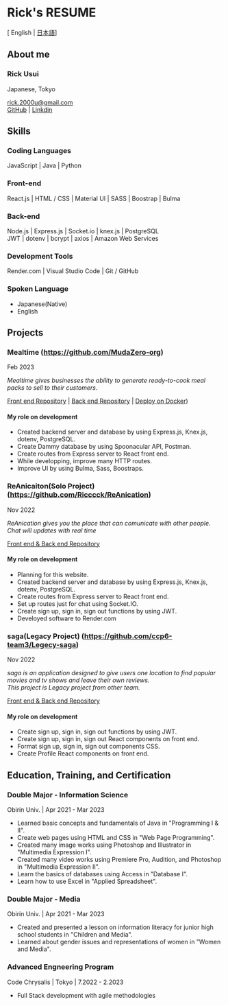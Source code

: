 <link rel="stylesheet" href="style.css" />

# Rick's RESUME
[ English | [日本語](https://github.com/Ricccck/Ricccck/blob/main/README.ja.md)]


## About me
### Rick Usui
Japanese, Tokyo

rick.2000u@gmail.com <br>
[GitHub](https://github.com/Ricccck) | [Linkdin](https://www.linkedin.com/in/ricccck-usui/)


## Skills
### Coding Languages
JavaScript | Java | Python

### Front-end
React.js | HTML / CSS | Material UI | SASS | Boostrap | Bulma

### Back-end
Node.js | Express.js | Socket.io | knex.js | PostgreSQL <br> JWT | dotenv | bcrypt | axios | Amazon Web Services

### Development Tools
Render.com | Visual Studio Code | Git / GitHub

### Spoken Language
- Japanese(Native)
- English


## Projects
### **Mealtime** (https://github.com/MudaZero-org)
<div class="date">Feb 2023</div>

*Mealtime gives businesses the ability to generate ready-to-cook meal packs to sell to their customers.*

[Front end Repository](https://github.com/MudaZero-org/Mealtime-FE) | 
[Back end Repository](https://github.com/MudaZero-org/Mealtime-BE) | 
[Deploy on Docker](https://www.mealtime-web.com))

#### My role on development
- Created backend server and database by using Express.js, Knex.js, dotenv, PostgreSQL.
- Create Dammy database by using Spoonacular API, Postman.
- Create routes from Express server to React front end.
- While developping, improve many  HTTP routes.
- Improve UI by using Bulma, Sass, Boostraps.

### **ReAnicaiton**(Solo Project) (https://github.com/Ricccck/ReAnication)
<div class="date">Nov 2022</div>

*ReAnication gives you the place that can comunicate with other people. Chat will updates with real time*

[Front end & Back end Repository](https://github.com/Ricccck/ReAnication)

#### My role on development
- Planning for this website.
- Created backend server and database by using Express.js, Knex.js, dotenv, PostgreSQL.
- Create routes from Express server to React front end.
- Set up routes just for chat using Socket.IO.
- Create sign up, sign in, sign out functions by using JWT. 
- Develoyed software to Render.com

### **saga**(Legacy Project) (https://github.com/ccp6-team3/Legecy-saga)
<div class="date">Nov 2022</div>

*saga is an application designed to give users one location to find popular movies and tv shows and leave their own reviews.*<br>
*This project is Legacy project from other team.*

[Front end & Back end Repository](https://github.com/ccp6-team3/Legecy-saga)

#### My role on development
- Create sign up, sign in, sign out functions by using JWT.
- Create sign up, sign in, sign out React components on front end.
- Format sign up, sign in, sign out components CSS.
- Create Profile React components on front end.


## Education, Training, and Certification
### Double Major - **Information Science**
Obirin Univ. | Apr 2021 - Mar 2023
- Learned basic concepts and fundamentals of Java in "Programming I & II".
- Create web pages using HTML and CSS in "Web Page Programming".
- Created many image works using Photoshop and Illustrator in "Multimedia Expression I".
- Created many video works using Premiere Pro, Audition, and Photoshop in "Multimedia Expression II".
- Learn the basics of databases using Access in "Database I".
- Learn how to use Excel in "Applied Spreadsheet".

### Double Major - **Media**
Obirin Univ. | Apr 2021 - Mar 2023
- Created and presented a lesson on information literacy for junior high school students in "Children and Media".
- Learned about gender issues and representations of women in "Women and Media".

### Advanced Engneering Program
Code Chrysalis | Tokyo | 7.2022 - 2.2023
- Full Stack development with agile methodologies
